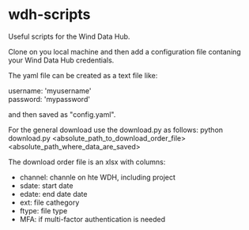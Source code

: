 # wdh-scripts
Useful scripts for the Wind Data Hub.

Clone on you local machine and then add a configuration file contaning your Wind Data Hub credentials. 

The yaml file can be created as a text file like:

username: 'myusername'  
password: 'mypassword'

and then saved as "config.yaml".


For the general download use the download.py as follows:
python download.py <absolute_path_to_download_order_file> <absolute_path_where_data_are_saved>

The download order file is an xlsx with columns:
- channel: channle on hte WDH, including project
- sdate: start date
- edate: end date date
- ext: file cathegory
- ftype: file type
- MFA: if multi-factor authentication is needed
